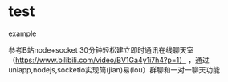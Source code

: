 # test
example

参考B站node+socket 30分钟轻松建立即时通讯在线聊天室（https://www.bilibili.com/video/BV1Ga4y1i7h4?p=1） ，通过uniapp,nodejs,socketio实现简(jian)易(lou）群聊和一对一聊天功能
